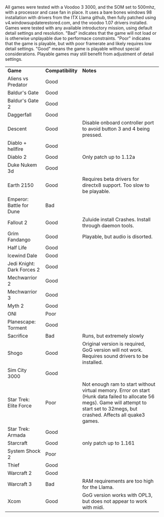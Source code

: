 All games were tested with a Voodoo 3 3000, and the SOM set to 500mhz, with a processor and case fan in place.  It uses a bare bones windows 98 installation with drivers from the ITX Llama github, then fully patched using v4.windowsupdaterestored.com, and the voodoo 1.07 drivers installed.  Games were tested with any available introductory mission, using default detail settings and resolution.  "Bad" indicates that the game will not load or is otherwise unplayable due to performace constraints.  "Poor" indicates that the game is playable, but with poor framerate and likely requires low detail settings.  "Good" means the game is playable without special considerations.  Playable games may still benefit from adjustment of detail settings.

|            |                     |          |
| ---------- | ------------------- | -------- |  
| **Game**   | **Compatibility**   | **Notes** |
| Aliens vs Predator | Good            |     |
| Baldur's Gate | Good               |    |
| Baldur's Gate 2 | Good               |    |
| Daggerfall | Good               |    |
| Descent | Good               | Disable onboard controller port to avoid button 3 and 4 being pressed.   |
| Diablo + hellfire | Good               |    |
| Diablo 2 | Good               | Only patch up to 1.12a   |
| Duke Nukem 3d | Good               |    |
| Earth 2150 | Good               | Requires beta drivers for directx8 support.  Too slow to be playable.   |
| Emperor:  Battle for Dune | Bad               |    |
| Fallout 2 | Good               | Zuluide install Crashes.  Install through daemon tools.   |
| Grim Fandango | Good               | Playable, but audio is disorted.   |
| Half Life | Good               |    |
| Icewind Dale | Good               |    |
| Jedi Knight: Dark Forces 2 | Good               |    |
| Mechwarrior 2 | Good               |    |
| Mechwarrior 3 | Good               |    |
| Myth 2 | Good               |    |
| ONI | Poor               |    |
| Planescape: Torment | Good               |    |
| Sacrifice | Bad               | Runs, but extremely slowly   |
| Shogo | Good               | Original version is required, GoG version will not work.  Requires sound drivers to be installed.   |
| Sim City 3000 | Good               |    |
| Star Trek: Elite Force | Poor               | Not enough ram to start without virtual memory.  Error on start (Hunk data failed to allocate 56 megs).  Game will attempt to start set to 32megs, but crashed.  Affects all quake3 games.   |
| Star Trek: Armada | Good               |    |
| Starcraft | Good               | only patch up to 1.161   |
| System Shock 2 | Poor               |    |
| Thief | Good               |    |
| Warcraft 2 | Good               |    |
| Warcraft 3 | Bad               | RAM requirements are too high for the Llama. |
| Xcom | Good               | GoG version works with OPL3, but does not appear to work with midi.   |